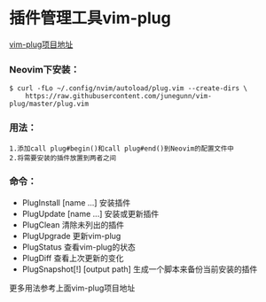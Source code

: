 # 插件管理工具vim-plug

[vim-plug项目地址](https://github.com/junegunn/vim-plug)

### Neovim下安装：

```
$ curl -fLo ~/.config/nvim/autoload/plug.vim --create-dirs \
    https://raw.githubusercontent.com/junegunn/vim-plug/master/plug.vim
```

### 用法：

```
1.添加call plug#begin()和call plug#end()到Neovim的配置文件中
2.将需要安装的插件放置到两者之间
```

### 命令：
- PlugInstall [name ...] 安装插件
- PlugUpdate [name ...] 安装或更新插件
- PlugClean 清除未列出的插件
- PlugUpgrade 更新vim-plug
- PlugStatus 查看vim-plug的状态
- PlugDiff 查看上次更新的变化
- PlugSnapshot[!] [output path] 生成一个脚本来备份当前安装的插件

更多用法参考上面vim-plug项目地址
